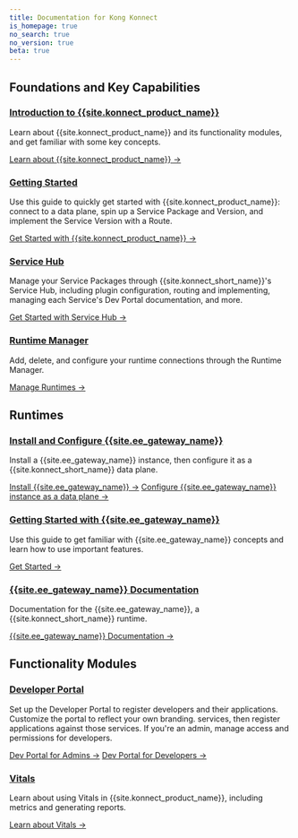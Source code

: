 ```yaml
---
title: Documentation for Kong Konnect
is_homepage: true
no_search: true
no_version: true
beta: true
---
```

<div class="docs-grid">

<h2 class="docs-grid-section-title">Foundations and Key Capabilities</h2>

  <div class="docs-grid-block">
    <h3><a href="/konnect/overview">Introduction to {{site.konnect_product_name}}</a></h3>
    <p>Learn about {{site.konnect_product_name}} and its functionality modules,
    and get familiar with some key concepts.</p>
    <a href="/konnect/overview">Learn about {{site.konnect_product_name}} &rarr;</a>
  </div>

  <div class="docs-grid-block">
    <h3><a href="/konnect/getting-started/access-beta">Getting Started</a></h3>
    <p>Use this guide to quickly get started with {{site.konnect_product_name}}:
    connect to a data plane, spin up a Service Package and Version, and
    implement the Service Version with a Route. </p>
    <a href="/konnect/getting-started/access-beta">Get Started with
    {{site.konnect_product_name}} &rarr;</a>
  </div>

  <div class="docs-grid-block">
    <h3><a href="/konnect/getting-started/configure-service">Service Hub</a></h3>
    <p>Manage your Service Packages through {{site.konnect_short_name}}'s
    Service Hub, including plugin configuration, routing and implementing,
    managing each Service's Dev Portal documentation, and more. </p>
    <a href="/konnect/getting-started/configure-service">Get Started with
    Service Hub &rarr;</a>
  </div>

  <div class="docs-grid-block">
    <h3><a href="/konnect/getting-started/configure-runtime">Runtime Manager</a></h3>
    <p>Add, delete, and configure your runtime connections through the Runtime
    Manager.</p>
    <a href="/konnect/getting-started/configure-runtime">Manage Runtimes &rarr;</a>
  </div>

<h2 class="docs-grid-section-title">Runtimes</h2>

  <div class="docs-grid-block">
    <h3><a href="/gateway/latest/deployment/installation/overview">Install and Configure {{site.ee_gateway_name}}</a></h3>
    <p>Install a {{site.ee_gateway_name}} instance, then configure it as a {{site.konnect_short_name}} data plane.</p>
    <a href="/gateway/latest/deployment/installation/overview">Install {{site.ee_gateway_name}} &rarr;</a>
    <a href="/gateway/latest/deployment/hybrid-mode-setup">Configure {{site.ee_gateway_name}} instance as a data plane &rarr;</a>
  </div>

  <div class="docs-grid-block">
    <h3><a href="/getting-started-guide/latest/overview">Getting Started with {{site.ee_gateway_name}}</a></h3>
    <p>Use this guide to get familiar with {{site.ee_gateway_name}} concepts and learn how to use important features.</p>
    <a href="/getting-started-guide/latest/overview">Get Started &rarr;</a>
  </div>

  <div class="docs-grid-block">
    <h3><a href="/gateway/latest">{{site.ee_gateway_name}} Documentation</a></h3>
    <p>Documentation for the {{site.ee_gateway_name}}, a {{site.konnect_short_name}} runtime.</p>
    <a href="/gateway/latest">{{site.ee_gateway_name}} Documentation &rarr;</a>
  </div>

<h2 class="docs-grid-section-title">Functionality Modules</h2>

  <div class="docs-grid-block">
    <h3><a href="/konnect/getting-started/dev-portal">Developer Portal</a></h3>
    <p>Set up the Developer Portal to register developers and their applications. Customize the portal to reflect your own branding.
    services, then register applications against those services. If you're
    an admin, manage access and permissions for developers. </p>
    <a href="/konnect/dev-portal/administrators/app-registration/manage-app-connections/">Dev Portal for Admins &rarr;</a>
    <a href="/konnect/dev-portal/developers/dev-reg/">Dev Portal for Developers &rarr;</a>
  </div>

  <div class="docs-grid-block">
    <h3><a href="/konnect/getting-started/vitals">Vitals</a></h3>
    <p>Learn about using Vitals in {{site.konnect_product_name}}, including
    metrics and generating reports. </p>
    <a href="/konnect/getting-started/vitals">Learn about Vitals &rarr;</a>
  </div>

</div>
